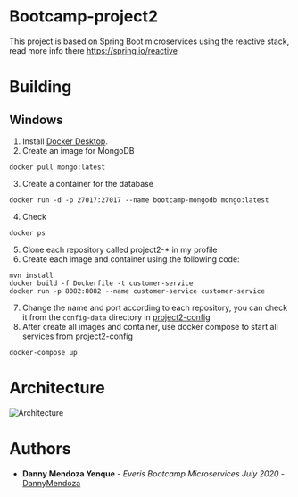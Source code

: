 Bootcamp-project2
======================
This project is based on Spring Boot microservices using the reactive stack, read more info there https://spring.io/reactive
# Building
## Windows
1. Install [Docker Desktop](https://www.docker.com/products/docker-desktop).
2. Create an image for MongoDB
```
docker pull mongo:latest
```
3. Create a container for the database
```
docker run -d -p 27017:27017 --name bootcamp-mongodb mongo:latest
```
4. Check
```
docker ps
```
5. Clone each repository called project2-* in my profile
6. Create each image and container using the following code:
```
mvn install
docker build -f Dockerfile -t customer-service
docker run -p 8082:8082 --name customer-service customer-service
```
7. Change the name and port according to each repository, you can check it from the `config-data` directory in [project2-config](https://github.com/dmendozy/project2-config)
8. After create all images and container, use docker compose to start all services from project2-config
```
docker-compose up
```

# Architecture

![Architecture](https://raw.githubusercontent.com/dmendozy/project2-config/master/files/architecture.png)

# Authors

* **Danny Mendoza Yenque** - *Everis Bootcamp Microservices July 2020* - [DannyMendoza](https://github.com/dmendozy)


